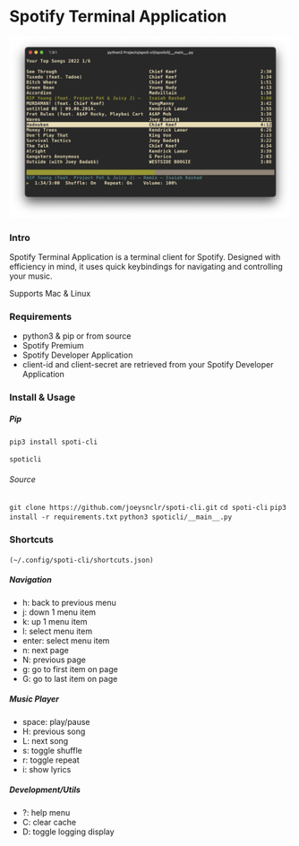 # Spotify Terminal Application

![Spoti-CLI Preview](https://github.com/joeysnclr/spoti-cli/blob/dev/screenshot.png?raw=true)

### Intro

Spotify Terminal Application is a terminal client for Spotify. Designed with efficiency in mind, it uses quick keybindings for navigating and controlling your music.


Supports Mac & Linux

### Requirements

- python3 & pip or from source
- Spotify Premium
- Spotify Developer Application
- client-id and client-secret are retrieved from your Spotify Developer Application

### Install & Usage

##### Pip

`pip3 install spoti-cli`

`spoticli`

###### Source

`git clone https://github.com/joeysnclr/spoti-cli.git`
`cd spoti-cli`
`pip3 install -r requirements.txt`
`python3 spoticli/__main__.py`


### Shortcuts 
`(~/.config/spoti-cli/shortcuts.json)`

##### Navigation

- h: back to previous menu
- j: down 1 menu item
- k: up 1 menu item
- l: select menu item
- enter: select menu item
- n: next page
- N: previous page
- g: go to first item on page
- G: go to last item on page

##### Music Player

- space: play/pause
- H: previous song
- L: next song
- s: toggle shuffle
- r: toggle repeat
- i: show lyrics

##### Development/Utils

- ?: help menu
- C: clear cache
- D: toggle logging display

